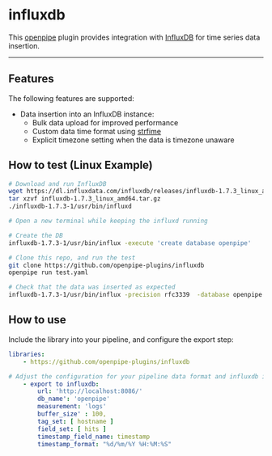 # influxdb

This [openpipe] plugin provides integration with [InfluxDB] for time series data insertion.

---

[openpipe]: https://www.openpipe.org/
[InfluxDB]: https://www.influxdata.com/

## Features
The following features are supported:

- Data insertion into an InfluxDB instance:
    - Bulk data upload for improved performance
    - Custom data time format using [strfime]
    - Explicit timezone setting when the data is timezone unaware

[strfime]: http://strftime.org/

## How to test (Linux Example)

```bash
# Download and run InfluxDB
wget https://dl.influxdata.com/influxdb/releases/influxdb-1.7.3_linux_amd64.tar.gz
tar xzvf influxdb-1.7.3_linux_amd64.tar.gz
./influxdb-1.7.3-1/usr/bin/influxd

# Open a new terminal while keeping the influxd running

# Create the DB
influxdb-1.7.3-1/usr/bin/influx -execute 'create database openpipe'

# Clone this repo, and run the test
git clone https://github.com/openpipe-plugins/influxdb
openpipe run test.yaml

# Check that the data was inserted as expected
influxdb-1.7.3-1/usr/bin/influx -precision rfc3339  -database openpipe -execute 'select * from logs'
```
## How to use

Include the library into your pipeline, and configure the export step:
```yaml
libraries:
    - https://github.com/openpipe-plugins/influxdb

# Adjust the configuration for your pipeline data format and influxdb instance
    - export to influxdb:
        url: 'http://localhost:8086/'
        db_name': 'openpipe'
        measurement: 'logs'
        buffer_size' : 100,
        tag_set: [ hostname ]
        field_set: [ hits ]
        timestamp_field_name: timestamp
        timestamp_format: "%d/%m/%Y %H:%M:%S"
```